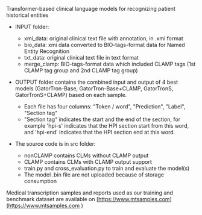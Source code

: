 Transformer-based clinical language models for recognizing patient historical entities

- INPUT folder:
  + xmi_data: original clinical text file with annotation, in .xmi format
  + bio_data: xmi data converted to BIO-tags-format data for Named Entity Recognition
  + txt_data: original clinical text file in text format
  + merge_clamp: BIO-tags-format data which included CLAMP tags (1st CLAMP tag group and 2nd CLAMP tag group)
    
- OUTPUT folder contains the combined input and output of 4 best models (GatorTron-Base, GatorTron-Base+CLAMP, GatorTronS, GatorTronS+CLAMP) based on each sample.
  + Each file has four columns: "Token / word", "Prediction", "Label", "Section tag"
  + "Section tag" indicates the start and the end of the section, for example 'hpi-s' indicates that the HPI section start from this word, and 'hpi-end' indicates that the HPI section end at this word.

- The source code is in src folder:
  + nonCLAMP contains CLMs without CLAMP output
  + CLAMP contains CLMs with CLAMP output support
  + train.py and cross_evaluation.py to train and evaluate the model(s)
  + The model .bin file are not uploaded because of storage consumption

Medical transcription samples and reports used as our training and benchmark dataset are available on [https://www.mtsamples.com](https://www.mtsamples.com )
